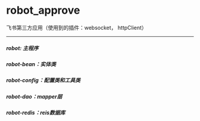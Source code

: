 # robot_approve
飞书第三方应用（使用到的插件：websocket， httpClient）
****
##### robot: 主程序
##### robot-bean：实体类
##### robot-config：配置类和工具类
##### robot-dao：mapper层
##### robot-redis：reis数据库
